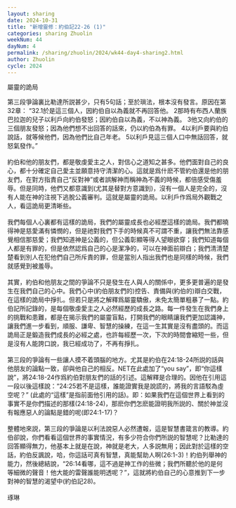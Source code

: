 ```yaml
---
layout: sharing
date: 2024-10-31
title: "新增靈修：約伯記22-26 (1)"
categories: sharing Zhuolin
weekNum: 44
dayNum: 4
permalink: /sharing/zhuolin/2024/wk44-day4-sharing2.html
author: Zhuolin
cycle: 2024
---
```


屬靈的詭局  

第三段爭論裏比勒達所説甚少，只有5句話；至於瑣法，根本沒有發言。原因在第32章： “32.1於是這三個人，因約伯自以為義就不再回答他。 2那時有布西人蘭族巴拉迦的兒子以利戶向約伯發怒；因約伯自以為義，不以神為義。 3他又向約伯的三個朋友發怒；因為他們想不出回答的話來，仍以約伯為有罪。 4以利戶要與約伯說話，就等候他們，因為他們比自己年老。 5以利戶見這三個人口中無話回答，就怒氣發作。”  
   
約伯和他的朋友們，都是敬虔愛主之人，對信心之道知之甚多。他們面對自己的良心，都十分確定自己愛主並願意持守清潔的心。這就是爲什麽不管約伯還是他的朋友們，在對方指責自己“反對神”或者誤解神而稱神為不義的時候，都倍感受傷羞辱。但是同時，他們又都意識到(尤其是替對方意識到)，沒有一個人是完全的，沒有人能在神的注視下逃脫公義審判。這就是屬靈的詭局。以利戶作爲局外觀戰之人，看這詭局更清晰些。  
   
我們每個人心裏都有這樣的詭局，我們的屬靈成長也必經歷這樣的詭局。我們都曉得神是慈愛滿有憐憫的，但是祂對我們下手的時候真不可謂不重，讓我們無法靠感覺相信那慈愛；我們知道神是公義的，但公義彰顯等得人望眼欲穿；我們知道每個人都是有罪的，但是依然認爲自己的心是潔净的，可以在神面前辯白；我們清清楚楚看到別人在犯他們自己所斥責的罪，但是當別人指出我們也是同樣的時候，我們就感覺到被羞辱。  
   
其實，約伯和他朋友之間的爭論不只是發生在人與人的關係中，更多更普遍的是發生在我們自己的心中。我們心中(約伯朋友們的)控告、責備與(約伯的)辯白交戰，在這樣的詭局中掙扎。但若只是將之解釋爲屬靈驕傲，未免太簡單粗暴了一點。約伯記所記錄的，是每個敬虔愛主之人必然經歷的成長之路。每一件發生在我們身上的挑戰和患難，都是在揭示我們的屬靈盲點，打開我們的眼睛讓我們更加認識神，讓我們進一步看到，順服、謙卑、智慧的操練，在這一生其實是沒有盡頭的。而這詭局正是鍛造我們成長的必經之處，也許每經歷一次，下次的時間會縮短一些，但是沒有人能誇口說，我已經成功了，不再有掙扎。  
   
第三段的爭論有一些讓人摸不着頭腦的地方。尤其是約伯在24:18-24所説的話與他朋友的論點一致，卻與他自己的相反。NET在此處加了“you say”，即“你這樣說”，將24:18-24作爲約伯對朋友們的話的引述。這解釋是合理的。因他在引用這一段以後這樣說：“24:25若不是這樣，誰能證實我是說謊的，將我的言語駁為虛空呢？” (此處的“這樣”是指前面他引用的話)。即：如果我們在這個世界上看到的事實不是你們描述的那樣(24:18-24)，那麽你們怎麽能證明我所説的、關於神並沒有報應惡人的論點是錯的呢(即24:1-17)？  
   
整體地來説，第三段的爭論是以利法說惡人必然遭報，這是智慧書箴言的教導。約伯卻說，你們看看這個世界的事實情況，有多少符合你們所説的智慧呢？比勒達的回答顯得無力，他基本上就是在說，神就是老大，人多説無用；因此對於這樣的空話，約伯反諷說，哈，你這話可真有智慧，真能幫助人啊(26:1-3)！約伯列舉神的能力，然後總結說，“26:14看哪，這不過是神工作的些微；我們所聽於他的是何等細微的聲音！他大能的雷聲誰能明透呢？”，這就將約伯自己的心意推到下一步對神的智慧的渴望中(約伯記28)。  
   
琢琳  
